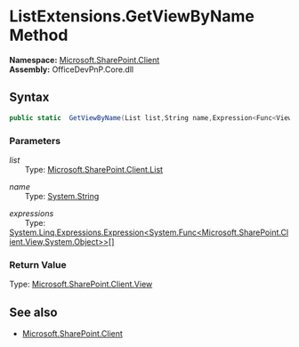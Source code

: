 # ListExtensions.GetViewByName Method  
**Namespace:** [Microsoft.SharePoint.Client](Microsoft.SharePoint.Client.md)  
**Assembly:** OfficeDevPnP.Core.dll  
## Syntax
```C#
public static  GetViewByName(List list,String name,Expression<Func<View, Object>>[] expressions)
```
### Parameters
*list*  
&emsp;&emsp;Type: [Microsoft.SharePoint.Client.List](Microsoft.SharePoint.Client.List.md) 
&emsp;&emsp;  
  
*name*  
&emsp;&emsp;Type: [System.String](System.String.md) 
&emsp;&emsp;  
  
*expressions*  
&emsp;&emsp;Type: [System.Linq.Expressions.Expression<System.Func<Microsoft.SharePoint.Client.View,System.Object>>[]](System.Linq.Expressions.Expression<System.Func<Microsoft.SharePoint.Client.View,System.Object>>[].md) 
&emsp;&emsp;  
  
### Return Value
Type: [Microsoft.SharePoint.Client.View](Microsoft.SharePoint.Client.View.md)  

## See also
- [Microsoft.SharePoint.Client](Microsoft.SharePoint.Client.md)
